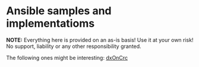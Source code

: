 # Ansible samples and implementatioms
**NOTE:** Everything here is provided on an as-is basis! Use it at your own risk! No support, liability  or any other responsibility granted.


The following ones might be interesting: [dxOnCrc](dxOnCrc/README.md)


